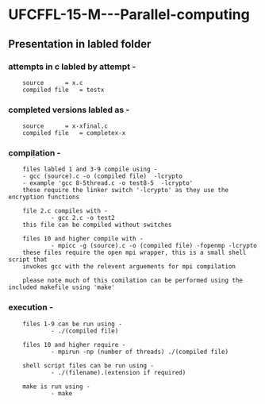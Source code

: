 # UFCFFL-15-M---Parallel-computing

## Presentation in labled folder 

### attempts in c labled by attempt -
  
        source 		= x.c  	    
        compiled file 	= testx  

### completed versions labled as -

        source 		= x-xfinal.c
        compiled file	= completex-x

### compilation -
 
        files labled 1 and 3-9 compile using -
		- gcc (source).c -o (compiled file)  -lcrypto
		- example 'gcc 8-5thread.c -o test8-5  -lcrypto'
        these require the linker switch '-lcrypto' as they use the encryption functions

        file 2.c compiles with -   
                - gcc 2.c -o test2
        this file can be compiled without switches

        files 10 and higher compile with -
                - mpicc -g (source).c -o (compiled file) -fopenmp -lcrypto
        these files require the open mpi wrapper, this is a small shell script that       
        invokes gcc with the relevent arguements for mpi compilation

        please note much of this comilation can be performed using the included makefile using 'make'

### execution - 

        files 1-9 can be run using -
                - ./(compiled file)

        files 10 and higher require -  
                - mpirun -np (number of threads) ./(compiled file)

        shell script files can be run using - 
                - ./(filename).(extension if required)

        make is run using - 
                - make


